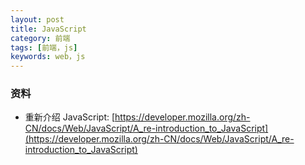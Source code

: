 ```yaml
---
layout: post
title: JavaScript
category: 前端
tags: [前端，js]
keywords: web，js
---
```


### 资料
- 重新介绍 JavaScript: [https://developer.mozilla.org/zh-CN/docs/Web/JavaScript/A_re-introduction_to_JavaScript](https://developer.mozilla.org/zh-CN/docs/Web/JavaScript/A_re-introduction_to_JavaScript)

